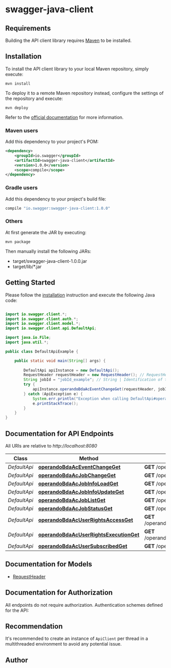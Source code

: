 # swagger-java-client

## Requirements

Building the API client library requires [Maven](https://maven.apache.org/) to be installed.

## Installation

To install the API client library to your local Maven repository, simply execute:

```shell
mvn install
```

To deploy it to a remote Maven repository instead, configure the settings of the repository and execute:

```shell
mvn deploy
```

Refer to the [official documentation](https://maven.apache.org/plugins/maven-deploy-plugin/usage.html) for more information.

### Maven users

Add this dependency to your project's POM:

```xml
<dependency>
    <groupId>io.swagger</groupId>
    <artifactId>swagger-java-client</artifactId>
    <version>1.0.0</version>
    <scope>compile</scope>
</dependency>
```

### Gradle users

Add this dependency to your project's build file:

```groovy
compile "io.swagger:swagger-java-client:1.0.0"
```

### Others

At first generate the JAR by executing:

    mvn package

Then manually install the following JARs:

* target/swagger-java-client-1.0.0.jar
* target/lib/*.jar

## Getting Started

Please follow the [installation](#installation) instruction and execute the following Java code:

```java

import io.swagger.client.*;
import io.swagger.client.auth.*;
import io.swagger.client.model.*;
import io.swagger.client.api.DefaultApi;

import java.io.File;
import java.util.*;

public class DefaultApiExample {

    public static void main(String[] args) {
        
        DefaultApi apiInstance = new DefaultApi();
        RequestHeader requestHeader = new RequestHeader(); // RequestHeader | Identification of the requesting end user
        String jobId = "jobId_example"; // String | Identification of the job to get the status about
        try {
            apiInstance.operandoBdaAcEventChangeGet(requestHeader, jobId);
        } catch (ApiException e) {
            System.err.println("Exception when calling DefaultApi#operandoBdaAcEventChangeGet");
            e.printStackTrace();
        }
    }
}

```

## Documentation for API Endpoints

All URIs are relative to *http://localhost:8080*

Class | Method | HTTP request | Description
------------ | ------------- | ------------- | -------------
*DefaultApi* | [**operandoBdaAcEventChangeGet**](docs/DefaultApi.md#operandoBdaAcEventChangeGet) | **GET** /operando/bda/ac/event/change | 
*DefaultApi* | [**operandoBdaAcJobChangeGet**](docs/DefaultApi.md#operandoBdaAcJobChangeGet) | **GET** /operando/bda/ac/job/change | 
*DefaultApi* | [**operandoBdaAcJobInfoLoadGet**](docs/DefaultApi.md#operandoBdaAcJobInfoLoadGet) | **GET** /operando/bda/ac/job/info/load | 
*DefaultApi* | [**operandoBdaAcJobInfoUpdateGet**](docs/DefaultApi.md#operandoBdaAcJobInfoUpdateGet) | **GET** /operando/bda/ac/job/info/update | 
*DefaultApi* | [**operandoBdaAcJobListGet**](docs/DefaultApi.md#operandoBdaAcJobListGet) | **GET** /operando/bda/ac/job/list | 
*DefaultApi* | [**operandoBdaAcJobStatusGet**](docs/DefaultApi.md#operandoBdaAcJobStatusGet) | **GET** /operando/bda/ac/job/status | 
*DefaultApi* | [**operandoBdaAcUserRightsAccessGet**](docs/DefaultApi.md#operandoBdaAcUserRightsAccessGet) | **GET** /operando/bda/ac/user/rights/access | 
*DefaultApi* | [**operandoBdaAcUserRightsExecutionGet**](docs/DefaultApi.md#operandoBdaAcUserRightsExecutionGet) | **GET** /operando/bda/ac/user/rights/execution | 
*DefaultApi* | [**operandoBdaAcUserSubscribedGet**](docs/DefaultApi.md#operandoBdaAcUserSubscribedGet) | **GET** /operando/bda/ac/user/subscribed | 


## Documentation for Models

 - [RequestHeader](docs/RequestHeader.md)


## Documentation for Authorization

All endpoints do not require authorization.
Authentication schemes defined for the API:

## Recommendation

It's recommended to create an instance of `ApiClient` per thread in a multithreaded environment to avoid any potential issue.

## Author



